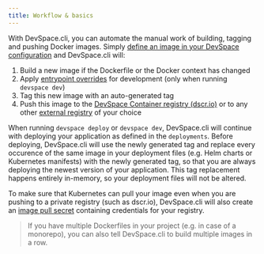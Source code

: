 ```yaml
---
title: Workflow & basics
---
```


With DevSpace.cli, you can automate the manual work of building, tagging and pushing Docker images. Simply [define an image in your DevSpace configuration](../deployment/images) and DevSpace.cli will:

1. Build a new image if the Dockerfile or the Docker context has changed
2. Apply [entrypoint overrides](../development/entrypoint-overrides) for development (only when running `devspace dev`)
3. Tag this new image with an auto-generated tag
4. Push this image to the [DevSpace Container registry (dscr.io)](./internal-registry) or to any other [external registry](./external-registry) of your choice

When running `devspace deploy` or `devspace dev`, DevSpace.cli will continue with deploying your application as defined in the `deployments`. Before deploying, DevSpace.cli will use the newly generated tag and replace every occurence of the same image in your deployment files (e.g. Helm charts or Kubernetes manifests) with the newly generated tag, so that you are always deploying the newest version of your application. This tag replacement happens entirely in-memory, so your deployment files will not be altered.

To make sure that Kubernetes can pull your image even when you are pushing to a private registry (such as dscr.io), DevSpace.cli will also create an [image pull secret](./pull-secrets) containing credentials for your registry.

> If you have multiple Dockerfiles in your project (e.g. in case of a monorepo), you can also tell DevSpace.cli to build multiple images in a row.
